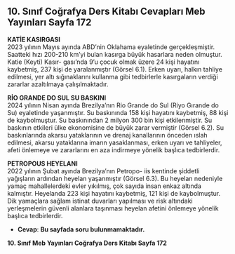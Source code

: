 ## 10. Sınıf Coğrafya Ders Kitabı Cevapları Meb Yayınları Sayfa 172

**KATİE KASIRGASI**  
 2023 yılının Mayıs ayında ABD’nin Oklahama eyaletinde gerçekleşmiştir. Saatteki hızı 200-210 km’yi bulan kasırga büyük hasarlara neden olmuştur. Katie (Keyti) Kasır- gası’nda 9’u çocuk olmak üzere 24 kişi hayatını kaybetmiş, 237 kişi de yaralanmıştır (Görsel 6.1). Erken uyarı, halkın tahliye edilmesi, yer altı sığınaklarını kullanma gibi tedbirlerle kasırgaların verdiği zararlar azaltılmaya çalışılmaktadır.

**RİO GRANDE DO SUL SU BASKINI**  
 2024 yılının Nisan ayında Brezilya’nın Rio Grande do Sul (Riyo Gırande do Su) eyaletinde yaşanmıştır. Su baskınında 158 kişi hayatını kaybetmiş, 88 kişi de kaybolmuştur. Su baskınından 2 milyon 300 bin kişi etkilenmiştir. Su baskının etkileri ülke ekonomisine de büyük zarar vermiştir (Görsel 6.2). Su baskınlarında akarsu yataklarının ve drenaj kanallarının önceden ıslah edilmesi, akarsu yataklarına imarın yasaklanması, erken uyarı ve tahliyeler, afeti önlemeye ve zararlarını en aza indirmeye yönelik başlıca tedbirlerdir.

**PETROPOUS HEYELANI**  
 2022 yılının Şubat ayında Brezilya’nın Petropo- iis kentinde şiddetli yağışların ardından heyelan yaşanmıştır (Görsel 6.3). Bu heyelan nedeniyle yamaç mahallelerdeki evler yıkılmış, çok sayıda insan enkaz altında kalmıştır. Heyelanda 223 kişi hayatını kaybetmiş, 121 kişi de kaybolmuştur. Dik yamaçlara sağlam istinat duvarları yapılması ve risk altındaki yerleşmelerin güvenli alanlara taşınması heyelan afetini önlemeye yönelik başlıca tedbirlerdir.

* **Cevap**: **Bu sayfada soru bulunmamaktadır.**

**10. Sınıf Meb Yayınları Coğrafya Ders Kitabı Sayfa 172**